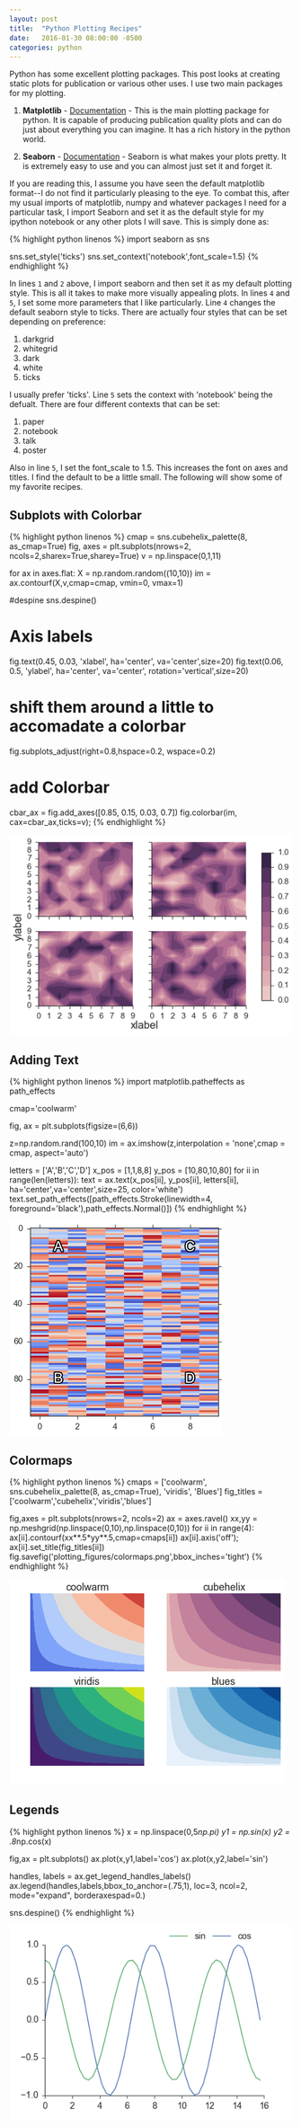 ```yaml
---
layout: post
title:  "Python Plotting Recipes"
date:   2016-01-30 08:00:00 -0500
categories: python
---
```



Python has some excellent plotting packages. This post looks at creating static plots for publication or various other uses. I use two main packages for my plotting.

1. **Matplotlib** - [Documentation](http://matplotlib.org) -
This is the main plotting package for python. It is capable of producing publication quality plots and can do just about everything you can imagine. It has a rich history in the python world.

2. **Seaborn** - [Documentation](http://stanford.edu/~mwaskom/software/seaborn/) - Seaborn is what makes your plots pretty. It is extremely easy to use and you can almost just set it and forget it.

If you are reading this, I assume you have seen the default matplotlib format--I do not find it particularly pleasing to the eye. To combat this, after my usual imports of matplotlib, numpy and whatever packages I need for a particular task, I import Seaborn and set it as the default style for my ipython notebook or any other plots I will save. This is simply done as:

{% highlight python linenos %}
import seaborn as sns

sns.set_style('ticks')
sns.set_context('notebook',font_scale=1.5)
{% endhighlight %}

In lines `1` and `2` above, I import seaborn and then set it as my default plotting style. This is all it takes to make more visually appealing plots. In lines `4` and `5`, I set some more parameters that I like particularly. Line `4` changes the default seaborn style to ticks. There are actually four styles that can be set depending on preference:

1. darkgrid
2. whitegrid
3. dark
4. white
5. ticks

I usually prefer 'ticks'. Line `5` sets the context with 'notebook' being the defualt. There are four different contexts that can be set:

1. paper
2. notebook
3. talk
4. poster

Also in line `5`, I set the font_scale to 1.5. This increases the font on axes and titles. I find the default to be a little small. The following will show some of my favorite recipes.

## Subplots with Colorbar

{% highlight python linenos %}
cmap = sns.cubehelix_palette(8, as_cmap=True)
fig, axes = plt.subplots(nrows=2, ncols=2,sharex=True,sharey=True)
v = np.linspace(0,1,11)

for ax in axes.flat:
    X = np.random.random((10,10))
    im = ax.contourf(X,v,cmap=cmap, vmin=0, vmax=1)

#despine
sns.despine()

# Axis labels
fig.text(0.45, 0.03, 'xlabel', ha='center', va='center',size=20)
fig.text(0.06, 0.5, 'ylabel', ha='center', va='center',
	rotation='vertical',size=20)

# shift them around a little to accomadate a colorbar
fig.subplots_adjust(right=0.8,hspace=0.2, wspace=0.2)

# add Colorbar
cbar_ax = fig.add_axes([0.85, 0.15, 0.03, 0.7])
fig.colorbar(im, cax=cbar_ax,ticks=v);
{% endhighlight %}

![contour example](/assets/plotting_figures/contours.png)


## Adding Text

{% highlight python linenos %}
import matplotlib.patheffects as path_effects

cmap='coolwarm'

fig, ax = plt.subplots(figsize=(6,6))

z=np.random.rand(100,10)
im = ax.imshow(z,interpolation = 'none',cmap = cmap, aspect='auto')

letters = ['A','B','C','D']
x_pos = [1,1,8,8]
y_pos = [10,80,10,80]
for ii in range(len(letters)):
    text =  ax.text(x_pos[ii], y_pos[ii], letters[ii],
    	ha='center',va='center',size=25, color='white')
    text.set_path_effects([path_effects.Stroke(linewidth=4,
    	foreground='black'),path_effects.Normal()])
{% endhighlight %}

![text example](/assets/plotting_figures/text_on_plot.png)

## Colormaps

{% highlight python linenos %}
cmaps = ['coolwarm',
        sns.cubehelix_palette(8, as_cmap=True),
        'viridis',
        'Blues']
fig_titles = ['coolwarm','cubehelix','viridis','blues']

fig,axes = plt.subplots(nrows=2, ncols=2)
ax = axes.ravel()
xx,yy = np.meshgrid(np.linspace(0,10),np.linspace(0,10))
for ii in range(4):
    ax[ii].contourf(xx**.5*yy**.5,cmap=cmaps[ii])
    ax[ii].axis('off');
    ax[ii].set_title(fig_titles[ii])
fig.savefig('plotting_figures/colormaps.png',bbox_inches='tight')
{% endhighlight %}

![colormap example](/assets/plotting_figures/colormaps.png)

## Legends

{% highlight python linenos %}
x = np.linspace(0,5*np.pi)
y1 = np.sin(x)
y2 = .8*np.cos(x)

fig,ax = plt.subplots()
ax.plot(x,y1,label='cos')
ax.plot(x,y2,label='sin')

handles, labels = ax.get_legend_handles_labels()
ax.legend(handles,labels,bbox_to_anchor=(.75,1), loc=3,
    ncol=2, mode="expand", borderaxespad=0.)

sns.despine()
{% endhighlight %}

![legend example](/assets/plotting_figures/legends.png)
